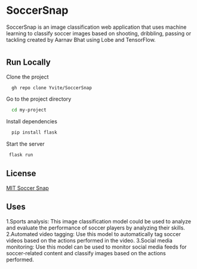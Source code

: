 
# SoccerSnap

SoccerSnap is an image classification web application that uses machine learning to classify soccer images based on shooting, dribbling, passing or tackling created by Aarnav Bhat using Lobe and TensorFlow.
 
#
 

## Run Locally

Clone the project

```bash
  gh repo clone Yvite/SoccerSnap
```

Go to the project directory

```bash
  cd my-project
```

Install dependencies

```bash
  pip install flask
```

Start the server

```bash
 flask run
```


## License

[MIT Soccer Snap](https://github.com/Yvite/SoccerSnap/blob/main/LICENSE.md)

## Uses
 1.Sports analysis: This image classification model could be used to analyze and evaluate the performance of soccer players by analyzing their skills.
 2.Automated video tagging: Use this model to automatically tag soccer videos based on the actions performed in the video.
 3.Social media monitoring: Use this model can be used to monitor social media feeds for soccer-related content and classify images based on the actions performed.


